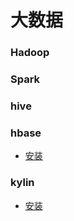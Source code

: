 # 大数据
### Hadoop
### Spark
### hive
### hbase
- [安装](/BigData/HBase/Install.sh)
### kylin
- [安装](//BigData/Kylin/Install.sh)